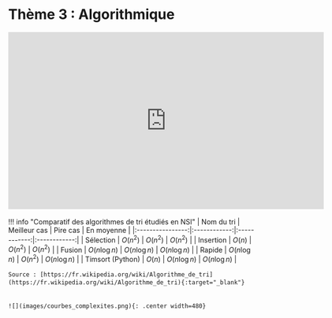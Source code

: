 # Thème 3 : Algorithmique

<p align="center">
<iframe width="640" height="360" src="https://www.youtube.com/embed/AgtOCNCejQ8" title="YouTube video player" frameborder="0" allow="accelerometer; autoplay; clipboard-write; encrypted-media; gyroscope; picture-in-picture" allowfullscreen></iframe>
</p>


!!! info "Comparatif des algorithmes de tri étudiés en NSI"
    | Nom du tri       | Meilleur cas | Pire cas     | En moyenne   |
    |:----------------:|:------------:|:------------:|:------------:|
    | Sélection        | $O(n^2)$     | $O(n^2)$     | $O(n^2)$     |
    | Insertion        | $O(n)$       | $O(n^2)$     | $O(n^2)$     |
    | Fusion           | $O(n\log n)$ | $O(n\log n)$ | $O(n\log n)$ |
    | Rapide           | $O(n\log n)$ | $O(n^2)$     | $O(n\log n)$ |
    | Timsort (Python) | $O(n)$       | $O(n\log n)$ | $O(n\log n)$ |

    Source : [https://fr.wikipedia.org/wiki/Algorithme_de_tri](https://fr.wikipedia.org/wiki/Algorithme_de_tri){:target="_blank"} 


    ![](images/courbes_complexites.png){: .center width=480} 
